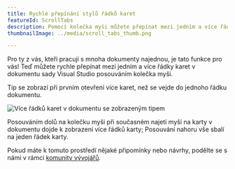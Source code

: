 ```yaml
---
title: Rychlé přepínání stylů řádků karet
featureId: ScrollTabs
description: Pomocí kolečka myši můžete přepínat mezi jedním a více řádky karet v dokumentu.
thumbnailImage: ../media/scroll_tabs_thumb.png

---
```


Pro ty z vás, kteří pracují s mnoha dokumenty najednou, je tato funkce pro vás! Teď můžete rychle přepínat mezi jedním a více řádky karet v dokumentu sady Visual Studio posouváním kolečka myši.

Tip se zobrazí při prvním otevření více karet, než se vejde do jednoho řádku dokumentu.

![Více řádků karet v dokumentu se zobrazeným tipem](../media/scroll_tabs.png "Více řádků karet v dokumentu se zobrazeným tipem")

Posouváním dolů na kolečku myši při současném najetí myší na karty v dokumentu dojde k zobrazení více řádků karty; Posouvání nahoru vše sbalí na jeden řádek karty. 

Pokud máte k tomuto prostředí nějaké připomínky nebo návrhy, podělte se s námi v rámci [komunity vývojářů](https://developercommunity.visualstudio.com/t/scrollable-open-file-tabs-with-mouse-wheel/353560).
